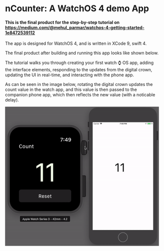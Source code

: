 # nCounter: A WatchOS 4 demo App

#### This is the final product for the step-by-step tutorial on https://medium.com/@mehul_parmar/watchos-4-getting-started-1e8472539112

The app is designed for WatchOS 4, and is written in XCode 9, swift 4.

The final product after building and running this app looks like shown below. 

The tutorial walks you through creating your first watch ⌚️ OS app, adding the interface elements, responding to the updates from the digital crown, updating the UI in real-time, and interacting with the phone app.

As can be seen in the image below, rotating the digital crown updates the count value in the watch app, and this value is then passed to the companion phone app, which then reflects the new value (with a noticable delay).

<img src="https://github.com/mehul90/WatchOS_4_Demo_App/blob/master/Resources/Final_Product.gif">

